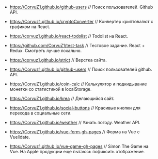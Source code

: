 * <https://CorvuZ1.github.io/github-users> // Поиск пользователей. Github API. 

* <https://Corvuz1.github.io/cryptoConverter> // Конвертер криптовалют с графиком на React.  

* <https://corvuz1.github.io/react-todolist> // Todolist на React.  

* <https://github.com/CorvuZ1/test-task> // Тестовое задание. React + Redux. Смотреть лучше локально.

* <https://corvuz1.github.io/strict> // Верстка сайта.  

* <https://Corvuz1.github.io/github-users> // Поиск пользователей github. API.

* <https://CorvuZ1.github.io/coin-calc> // Калькулятор и подкидывание монетки со статистикой в localStorage.  

* <https://CorvuZ1.github.io/krea> // Делающийся сайт.  

* <https://CorvuZ1.github.io/social-buttons> // Красивые кнопки для перехода в социальные сети.  

* <https://CorvuZ1.github.io/weather> // Узнать погоду. Weather API.  

* <https://CorvuZ1.github.io/vue-form-gh-pages> // Форма на Vue с Vuelidate.  

* <https://Corvuz1.github.io/vue-game-gh-pages> // Simon The Game на Vue. На Apple продукции еще пытаюсь пофиксить отображение.


